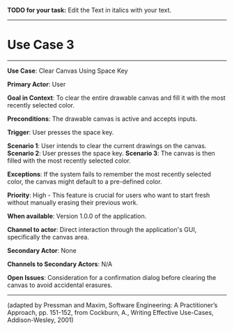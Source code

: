 **TODO for your task:** Edit the Text in italics with your text.

<hr>

# Use Case 3

<hr>

**Use Case**: Clear Canvas Using Space Key

**Primary Actor**: User

**Goal in Context**: To clear the entire drawable canvas and fill it with the most recently selected color.

**Preconditions**: The drawable canvas is active and accepts inputs.

**Trigger**: User presses the space key.
  
**Scenario 1**: User intends to clear the current drawings on the canvas.
**Scenario 2**: User presses the space key.
**Scenario 3**: The canvas is then filled with the most recently selected color.
 
**Exceptions**: If the system fails to remember the most recently selected color, the canvas might default to a pre-defined color.

**Priority**:  High - This feature is crucial for users who want to start fresh without manually erasing their previous work.

**When available**: Version 1.0.0 of the application.

**Channel to actor**: Direct interaction through the application's GUI, specifically the canvas area.

**Secondary Actor**: None

**Channels to Secondary Actors**: N/A

**Open Issues**: Consideration for a confirmation dialog before clearing the canvas to avoid accidental erasures.

<hr>



(adapted by Pressman and Maxim, Software Engineering: A Practitioner’s Approach, pp. 151-152, from Cockburn,
A., Writing Effective Use-Cases, Addison-Wesley, 2001)
